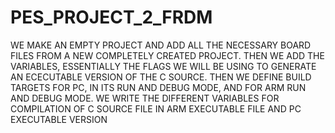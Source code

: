# PES_PROJECT_2_FRDM
WE MAKE AN EMPTY PROJECT AND ADD ALL THE NECESSARY BOARD FILES FROM A NEW COMPLETELY CREATED PROJECT. THEN WE ADD THE VARIABLES, ESSENTIALLY THE FLAGS WE WILL BE  USING TO GENERATE AN ECECUTABLE VERSION OF THE C SOURCE. THEN WE DEFINE BUILD TARGETS FOR PC, IN ITS RUN AND DEBUG MODE, AND FOR ARM RUN AND DEBUG MODE. WE WRITE THE DIFFERENT VARIABLES FOR COMPILATION OF C SOURCE FILE IN ARM EXECUTABLE FILE AND PC EXECUTABLE VERSION
